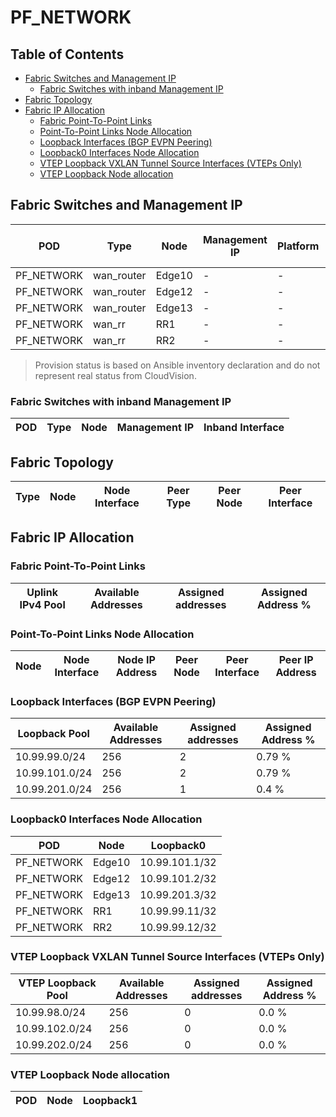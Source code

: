 # PF_NETWORK

## Table of Contents

- [Fabric Switches and Management IP](#fabric-switches-and-management-ip)
  - [Fabric Switches with inband Management IP](#fabric-switches-with-inband-management-ip)
- [Fabric Topology](#fabric-topology)
- [Fabric IP Allocation](#fabric-ip-allocation)
  - [Fabric Point-To-Point Links](#fabric-point-to-point-links)
  - [Point-To-Point Links Node Allocation](#point-to-point-links-node-allocation)
  - [Loopback Interfaces (BGP EVPN Peering)](#loopback-interfaces-bgp-evpn-peering)
  - [Loopback0 Interfaces Node Allocation](#loopback0-interfaces-node-allocation)
  - [VTEP Loopback VXLAN Tunnel Source Interfaces (VTEPs Only)](#vtep-loopback-vxlan-tunnel-source-interfaces-vteps-only)
  - [VTEP Loopback Node allocation](#vtep-loopback-node-allocation)

## Fabric Switches and Management IP

| POD | Type | Node | Management IP | Platform | Provisioned in CloudVision | Serial Number |
| --- | ---- | ---- | ------------- | -------- | -------------------------- | ------------- |
| PF_NETWORK | wan_router | Edge10 | - | - | Provisioned | - |
| PF_NETWORK | wan_router | Edge12 | - | - | Provisioned | - |
| PF_NETWORK | wan_router | Edge13 | - | - | Provisioned | - |
| PF_NETWORK | wan_rr | RR1 | - | - | Provisioned | - |
| PF_NETWORK | wan_rr | RR2 | - | - | Provisioned | - |

> Provision status is based on Ansible inventory declaration and do not represent real status from CloudVision.

### Fabric Switches with inband Management IP

| POD | Type | Node | Management IP | Inband Interface |
| --- | ---- | ---- | ------------- | ---------------- |

## Fabric Topology

| Type | Node | Node Interface | Peer Type | Peer Node | Peer Interface |
| ---- | ---- | -------------- | --------- | ----------| -------------- |

## Fabric IP Allocation

### Fabric Point-To-Point Links

| Uplink IPv4 Pool | Available Addresses | Assigned addresses | Assigned Address % |
| ---------------- | ------------------- | ------------------ | ------------------ |

### Point-To-Point Links Node Allocation

| Node | Node Interface | Node IP Address | Peer Node | Peer Interface | Peer IP Address |
| ---- | -------------- | --------------- | --------- | -------------- | --------------- |

### Loopback Interfaces (BGP EVPN Peering)

| Loopback Pool | Available Addresses | Assigned addresses | Assigned Address % |
| ------------- | ------------------- | ------------------ | ------------------ |
| 10.99.99.0/24 | 256 | 2 | 0.79 % |
| 10.99.101.0/24 | 256 | 2 | 0.79 % |
| 10.99.201.0/24 | 256 | 1 | 0.4 % |

### Loopback0 Interfaces Node Allocation

| POD | Node | Loopback0 |
| --- | ---- | --------- |
| PF_NETWORK | Edge10 | 10.99.101.1/32 |
| PF_NETWORK | Edge12 | 10.99.101.2/32 |
| PF_NETWORK | Edge13 | 10.99.201.3/32 |
| PF_NETWORK | RR1 | 10.99.99.11/32 |
| PF_NETWORK | RR2 | 10.99.99.12/32 |

### VTEP Loopback VXLAN Tunnel Source Interfaces (VTEPs Only)

| VTEP Loopback Pool | Available Addresses | Assigned addresses | Assigned Address % |
| --------------------- | ------------------- | ------------------ | ------------------ |
| 10.99.98.0/24 | 256 | 0 | 0.0 % |
| 10.99.102.0/24 | 256 | 0 | 0.0 % |
| 10.99.202.0/24 | 256 | 0 | 0.0 % |

### VTEP Loopback Node allocation

| POD | Node | Loopback1 |
| --- | ---- | --------- |
